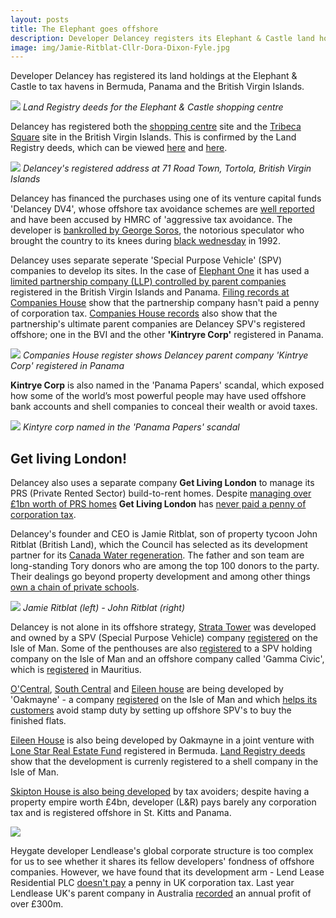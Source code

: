 ```yaml
---
layout: posts
title: The Elephant goes offshore
description: Developer Delancey registers its Elephant & Castle land holdings offshore
image: img/Jamie-Ritblat-Cllr-Dora-Dixon-Fyle.jpg
---
```

Developer Delancey has registered its land holdings at the Elephant & Castle to tax havens in Bermuda, Panama and the British Virgin Islands. 

![](/img/shoppingcentrelr.png)
*Land Registry deeds for the Elephant & Castle shopping centre*

Delancey has registered both the [shopping centre](/shopping-centre) site and the [Tribeca Square](/tribeca-square) site in the British Virgin Islands. This is confirmed by the Land Registry deeds, which can be viewed [here](http://crappistmartin.github.io/images/LRDeeds_ShoppingCentre.pdf) and [here](http://crappistmartin.github.io/images/LandRegistry_TribecaSquare.pdf).

![](http://35percent.org/img/bvidelancey.png)
*Delancey's registered address at 71 Road Town, Tortola, British Virgin Islands*

Delancey has financed the purchases using one of its venture capital funds 'Delancey DV4', whose offshore tax avoidance schemes are [well reported](http://crappistmartin.github.io/images/PrivateEyeNo1311.pdf) and have been accused by HMRC of 'aggressive tax avoidance. The developer is [bankrolled by George Soros](http://www.thisismoney.co.uk/money/news/article-1583098/Soros-offers-a-helping-hand-to-Ritblat-junior.html), the notorious speculator who brought the country to its knees during [black wednesday](https://en.wikipedia.org/wiki/Black_Wednesday) in 1992.

Delancey uses separate seperate 'Special Purpose Vehicle' (SPV) companies to develop its sites. In the case of [Elephant One](/tribeca-square) it has used a [limited partnership company (LLP) controlled by parent companies](https://beta.companieshouse.gov.uk/company/OC389454/officers) registered in the British Virgin Islands and Panama. [Filing records at Companies House](https://beta.companieshouse.gov.uk/company/OC389454/filing-history) show that the partnership company hasn't paid a penny of corporation tax. [Companies House records](https://beta.companieshouse.gov.uk/company/OC389454/officers) also show that the partnership's ultimate parent companies are Delancey SPV's registered offshore; one in the BVI and the other __'Kintryre Corp'__ registered in Panama.

![](/img/kintyrecorp.png)
*Companies House register shows Delancey parent company 'Kintrye Corp' registered in Panama*

__Kintrye Corp__ is also named in the 'Panama Papers' scandal, which exposed how some of the world’s most powerful people may have used offshore bank accounts and shell companies to conceal their wealth or avoid taxes.

![](/img/kintyrepanama.png)
*Kintyre corp named in the 'Panama Papers' scandal*

## Get living London!
Delancey also uses a separate company __Get Living London__ to manage its PRS (Private Rented Sector) build-to-rent homes. Despite [managing over £1bn worth of PRS homes](http://www.propertyweek.com/news/get-living-to-double-assets-to-%C2%A32bn/5088136.article) __Get Living London__ has [never paid a penny of corporation tax](https://beta.companieshouse.gov.uk/company/07793925/filing-history).

Delancey's founder and CEO is Jamie Ritblat, son of property tycoon John Ritblat (British Land), which the Council has selected as its development partner for its [Canada Water regeneration](http://35percent.org/2019-09-22-canada-water-masterplan/). The father and son team are long-standing Tory donors who are among the top 100 donors to the party. Their dealings go beyond property development and among other things [own a chain of private schools](https://ftalphaville.ft.com/2019/11/14/1573727997000/The-private-education-risk-premium/). 

![](/img/jamieandjohnritblat.jpg)
*Jamie Ritblat (left) - John Ritblat (right)*

Delancey is not alone in its offshore strategy, [Strata Tower](/strata-tower) was developed and owned by a SPV (Special Purpose Vehicle) company [registered](http://crappistmartin.github.io/images/RegisterTGL251176.pdf) on the Isle of Man. Some of the penthouses are also [registered](http://crappistmartin.github.io/images/StrataPenthouseLRRegister.pdf) to a SPV holding company on the Isle of Man and an offshore company called 'Gamma Civic', which is [registered](/img/LRegister_strata_penthouse.pdf) in Mauritius. 

[O'Central](http://83cramptonstreet.co.uk/), [South Central](http://oakmayneproperties.com/oakmayne-properties/portfolio/south-central-east/) and [Eileen house](/eileen-house) are being developed by 'Oakmayne' - a company [registered](https://opencorporates.com/companies/im/004035V) on the Isle of Man and which [helps its customers](http://www.theguardian.com/uk/2012/dec/16/london-property-tax-avoidance-offshore) avoid stamp duty by setting up offshore SPV's to buy the finished flats.

[Eileen House](/eileen-house) is also being developed by Oakmayne in a joint venture with [Lone Star Real Estate Fund](http://www.lonestarfunds.com/funds-raised/capital-growth/lone-star-real-estate-fund-iii/) registered in Bermuda. [Land Registry deeds](/lrdeeds/eileenhouse.pdf) show that the development is currenly registered to a shell company in the Isle of Man. 

[Skipton House is also being developed](http://35percent.org/skipton-house/#who-are-lr) by tax avoiders; despite having a property empire worth £4bn, developer (L&R) pays barely any corporation tax and is registered offshore in St. Kitts and Panama.

![](/img/offshoreelephant.png)

Heygate developer Lendlease's global corporate structure is too complex for us to see whether it shares its fellow developers' fondness of offshore companies. However, we have found that its development arm - Lend Lease Residential PLC [doesn't pay](http://crappistmartin.github.io/images/lendleasefinancialreport.pdf) a penny in UK corporation tax. Last year Lendlease UK's parent company in Australia [recorded](http://phx.corporate-ir.net/External.File?item=UGFyZW50SUQ9MjA0NTA3fENoaWxkSUQ9LTF8VHlwZT0z&t=1) an annual profit of over £300m.

<meta name="twitter:card" content="summary_large_image" />

<meta name="twitter:site" content="@35percent_EAN" />

<meta name="twitter:title" content="Delancey's Elephant and Castle" />

<meta name="twitter:description" content="Billions of pounds of real estate at Elephant & Castle registered offshore to avoid tax." />

<meta name="twitter:image" content="http://35percent.org/img/Jamie-Ritblat-Cllr-Dora-Dixon-Fyle.jpg"/>
